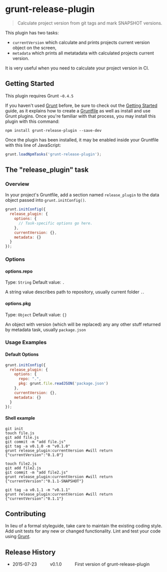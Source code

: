# grunt-release-plugin

> Calculate project version from git tags and mark SNAPSHOT versions.

This plugin has two tasks: 
* `currentVersion` which calculate and prints projects current version object on the screen,
* `metadata` which prints all metatadata with calculated projects current version.

It is very useful when you need to calculate your project version in CI.

## Getting Started
This plugin requires Grunt `~0.4.5`

If you haven't used [Grunt](http://gruntjs.com/) before, be sure to check out the [Getting Started](http://gruntjs.com/getting-started) guide, as it explains how to create a [Gruntfile](http://gruntjs.com/sample-gruntfile) as well as install and use Grunt plugins. Once you're familiar with that process, you may install this plugin with this command:

```shell
npm install grunt-release-plugin --save-dev
```

Once the plugin has been installed, it may be enabled inside your Gruntfile with this line of JavaScript:

```js
grunt.loadNpmTasks('grunt-release-plugin');
```

## The "release_plugin" task

### Overview
In your project's Gruntfile, add a section named `release_plugin` to the data object passed into `grunt.initConfig()`.

```js
grunt.initConfig({
  release_plugin: {
    options: {
      // Task-specific options go here.
    },
    currentVersion: {},
    metadata: {}
  }
});
```

### Options

#### options.repo
Type: `String`
Default value: `.`

A string value describes path to repository, usually current folder `.`.

#### options.pkg
Type: `Object`
Default value: `{}`

An object with version (which will be replaced) any any other stuff returned by metadata task, usually `package.json`

### Usage Examples

#### Default Options
```js
grunt.initConfig({
  release_plugin: {
    options: {
      repo: ".",
      pkg: grunt.file.readJSON('package.json')
    },
    currentVersion: {},
    metadata: {}
  }
});
```

#### Shell example

```shell
git init
touch file.js
git add file.js
git commit -m "add file.js"
git tag -a v0.1.0 -m "v0.1.0"
grunt release_plugin:currentVersion #will return {"currentVersion":"0.1.0"}

touch file2.js
git add file2.js
git commit -m "add file2.js"
grunt release_plugin:currentVersion #will return {"currentVersion":"0.1.1-SNAPSHOT"}

git tag -a v0.1.1 -m "v0.1.1"
grunt release_plugin:currentVersion #will return {"currentVersion":"0.1.1"}
```

## Contributing
In lieu of a formal styleguide, take care to maintain the existing coding style. Add unit tests for any new or changed functionality. Lint and test your code using [Grunt](http://gruntjs.com/).

## Release History
* 2015-07-23   v0.1.0   First version of grunt-release-plugin
